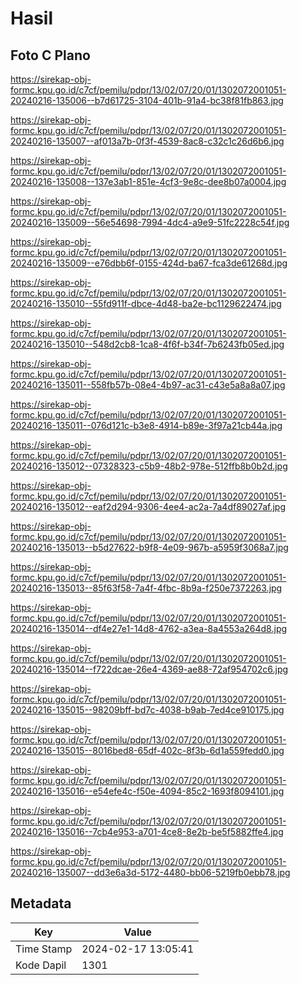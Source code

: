 # Hasil

## Foto C Plano

https://sirekap-obj-formc.kpu.go.id/c7cf/pemilu/pdpr/13/02/07/20/01/1302072001051-20240216-135006--b7d61725-3104-401b-91a4-bc38f81fb863.jpg

https://sirekap-obj-formc.kpu.go.id/c7cf/pemilu/pdpr/13/02/07/20/01/1302072001051-20240216-135007--af013a7b-0f3f-4539-8ac8-c32c1c26d6b6.jpg

https://sirekap-obj-formc.kpu.go.id/c7cf/pemilu/pdpr/13/02/07/20/01/1302072001051-20240216-135008--137e3ab1-851e-4cf3-9e8c-dee8b07a0004.jpg

https://sirekap-obj-formc.kpu.go.id/c7cf/pemilu/pdpr/13/02/07/20/01/1302072001051-20240216-135009--56e54698-7994-4dc4-a9e9-51fc2228c54f.jpg

https://sirekap-obj-formc.kpu.go.id/c7cf/pemilu/pdpr/13/02/07/20/01/1302072001051-20240216-135009--e76dbb6f-0155-424d-ba67-fca3de61268d.jpg

https://sirekap-obj-formc.kpu.go.id/c7cf/pemilu/pdpr/13/02/07/20/01/1302072001051-20240216-135010--55fd911f-dbce-4d48-ba2e-bc1129622474.jpg

https://sirekap-obj-formc.kpu.go.id/c7cf/pemilu/pdpr/13/02/07/20/01/1302072001051-20240216-135010--548d2cb8-1ca8-4f6f-b34f-7b6243fb05ed.jpg

https://sirekap-obj-formc.kpu.go.id/c7cf/pemilu/pdpr/13/02/07/20/01/1302072001051-20240216-135011--558fb57b-08e4-4b97-ac31-c43e5a8a8a07.jpg

https://sirekap-obj-formc.kpu.go.id/c7cf/pemilu/pdpr/13/02/07/20/01/1302072001051-20240216-135011--076d121c-b3e8-4914-b89e-3f97a21cb44a.jpg

https://sirekap-obj-formc.kpu.go.id/c7cf/pemilu/pdpr/13/02/07/20/01/1302072001051-20240216-135012--07328323-c5b9-48b2-978e-512ffb8b0b2d.jpg

https://sirekap-obj-formc.kpu.go.id/c7cf/pemilu/pdpr/13/02/07/20/01/1302072001051-20240216-135012--eaf2d294-9306-4ee4-ac2a-7a4df89027af.jpg

https://sirekap-obj-formc.kpu.go.id/c7cf/pemilu/pdpr/13/02/07/20/01/1302072001051-20240216-135013--b5d27622-b9f8-4e09-967b-a5959f3068a7.jpg

https://sirekap-obj-formc.kpu.go.id/c7cf/pemilu/pdpr/13/02/07/20/01/1302072001051-20240216-135013--85f63f58-7a4f-4fbc-8b9a-f250e7372263.jpg

https://sirekap-obj-formc.kpu.go.id/c7cf/pemilu/pdpr/13/02/07/20/01/1302072001051-20240216-135014--df4e27e1-14d8-4762-a3ea-8a4553a264d8.jpg

https://sirekap-obj-formc.kpu.go.id/c7cf/pemilu/pdpr/13/02/07/20/01/1302072001051-20240216-135014--f722dcae-26e4-4369-ae88-72af954702c6.jpg

https://sirekap-obj-formc.kpu.go.id/c7cf/pemilu/pdpr/13/02/07/20/01/1302072001051-20240216-135015--98209bff-bd7c-4038-b9ab-7ed4ce910175.jpg

https://sirekap-obj-formc.kpu.go.id/c7cf/pemilu/pdpr/13/02/07/20/01/1302072001051-20240216-135015--8016bed8-65df-402c-8f3b-6d1a559fedd0.jpg

https://sirekap-obj-formc.kpu.go.id/c7cf/pemilu/pdpr/13/02/07/20/01/1302072001051-20240216-135016--e54efe4c-f50e-4094-85c2-1693f8094101.jpg

https://sirekap-obj-formc.kpu.go.id/c7cf/pemilu/pdpr/13/02/07/20/01/1302072001051-20240216-135016--7cb4e953-a701-4ce8-8e2b-be5f5882ffe4.jpg

https://sirekap-obj-formc.kpu.go.id/c7cf/pemilu/pdpr/13/02/07/20/01/1302072001051-20240216-135007--dd3e6a3d-5172-4480-bb06-5219fb0ebb78.jpg


## Metadata

| Key        | Value               |
| ---------- | ------------------- |
| Time Stamp | 2024-02-17 13:05:41 |
| Kode Dapil | 1301                |



